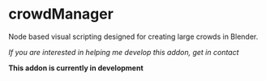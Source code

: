 # crowdManager
Node based visual scripting designed for creating large crowds in Blender.


*If you are interested in helping me develop this addon, get in contact*


**This addon is currently in development**

